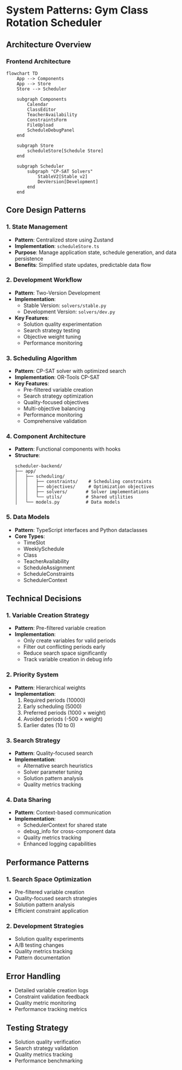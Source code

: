 # System Patterns: Gym Class Rotation Scheduler

## Architecture Overview

### Frontend Architecture
```mermaid
flowchart TD
    App --> Components
    App --> Store
    Store --> Scheduler
    
    subgraph Components
        Calendar
        ClassEditor
        TeacherAvailability
        ConstraintsForm
        FileUpload
        ScheduleDebugPanel
    end
    
    subgraph Store
        scheduleStore[Schedule Store]
    end
    
    subgraph Scheduler
        subgraph "CP-SAT Solvers"
            StableV2[Stable v2]
            DevVersion[Development]
        end
    end
```

## Core Design Patterns

### 1. State Management
- **Pattern**: Centralized store using Zustand
- **Implementation**: `scheduleStore.ts`
- **Purpose**: Manage application state, schedule generation, and data persistence
- **Benefits**: Simplified state updates, predictable data flow

### 2. Development Workflow
- **Pattern**: Two-Version Development
- **Implementation**: 
  - Stable Version: `solvers/stable.py`
  - Development Version: `solvers/dev.py`
- **Key Features**:
  - Solution quality experimentation
  - Search strategy testing
  - Objective weight tuning
  - Performance monitoring

### 3. Scheduling Algorithm
- **Pattern**: CP-SAT solver with optimized search
- **Implementation**: OR-Tools CP-SAT
- **Key Features**:
  - Pre-filtered variable creation
  - Search strategy optimization
  - Quality-focused objectives
  - Multi-objective balancing
  - Performance monitoring
  - Comprehensive validation

### 4. Component Architecture
- **Pattern**: Functional components with hooks
- **Structure**:
  ```
  scheduler-backend/
  ├── app/
  │   ├── scheduling/
  │   │   ├── constraints/    # Scheduling constraints
  │   │   ├── objectives/     # Optimization objectives
  │   │   ├── solvers/       # Solver implementations
  │   │   └── utils/         # Shared utilities
  │   └── models.py          # Data models
  ```

### 5. Data Models
- **Pattern**: TypeScript interfaces and Python dataclasses
- **Core Types**:
  - TimeSlot
  - WeeklySchedule
  - Class
  - TeacherAvailability
  - ScheduleAssignment
  - ScheduleConstraints
  - SchedulerContext

## Technical Decisions

### 1. Variable Creation Strategy
- **Pattern**: Pre-filtered variable creation
- **Implementation**:
  - Only create variables for valid periods
  - Filter out conflicting periods early
  - Reduce search space significantly
  - Track variable creation in debug info

### 2. Priority System
- **Pattern**: Hierarchical weights
- **Implementation**:
  1. Required periods (10000)
  2. Early scheduling (5000)
  3. Preferred periods (1000 × weight)
  4. Avoided periods (-500 × weight)
  5. Earlier dates (10 to 0)

### 3. Search Strategy
- **Pattern**: Quality-focused search
- **Implementation**:
  - Alternative search heuristics
  - Solver parameter tuning
  - Solution pattern analysis
  - Quality metrics tracking

### 4. Data Sharing
- **Pattern**: Context-based communication
- **Implementation**:
  - SchedulerContext for shared state
  - debug_info for cross-component data
  - Quality metrics tracking
  - Enhanced logging capabilities

## Performance Patterns

### 1. Search Space Optimization
- Pre-filtered variable creation
- Quality-focused search strategies
- Solution pattern analysis
- Efficient constraint application

### 2. Development Strategies
- Solution quality experiments
- A/B testing changes
- Quality metrics tracking
- Pattern documentation

## Error Handling
- Detailed variable creation logs
- Constraint validation feedback
- Quality metric monitoring
- Performance tracking metrics

## Testing Strategy
- Solution quality verification
- Search strategy validation
- Quality metrics tracking
- Performance benchmarking
